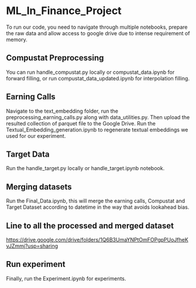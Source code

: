 # ML_In_Finance_Project

To run our code, you need to navigate through multiple notebooks, prepare the raw data and allow access to google drive due to intense requirement of memory.

## Compustat Preprocessing
You can run handle_compustat.py locally or compustat_data.ipynb for forward filling, or run compustat_data_updated.ipynb for interpolation filling.

## Earning Calls
Navigate to the text_embedding folder, run the preprocessing_earning_calls.py along with data_utilities.py. Then upload the resulted collection of parquet file to the Google Drive. Run the Textual_Embedding_generation.ipynb to regenerate textual embeddings we used for our experiment.

## Target Data
Run the handle_target.py locally or handle_target.ipynb notebook.

## Merging datasets
Run the Final_Data.ipynb, this will merge the earning calls, Compustat and Target Dataset according to datetime in the way that avoids lookahead bias.

## Line to all the processed and merged dataset
https://drive.google.com/drive/folders/1Q6B3UmaYNPtOmFOPgpPUoJfheKvJZmmj?usp=sharing

## Run experiment
Finally, run the Experiment.ipynb for experiments.
